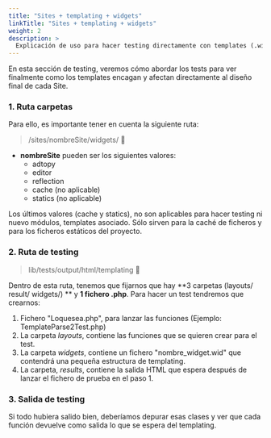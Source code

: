 ```yaml
---
title: "Sites + templating + widgets"
linkTitle: "Sites + templating + widgets"
weight: 2
description: >
  Explicación de uso para hacer testing directamente con templates (.wid), widgets y ficheros .php.
---
```


En esta sección de testing, veremos cómo abordar los tests para ver finalmente como los templates encagan y afectan directamente al diseño final de cada Site.

### 1. Ruta carpetas

Para ello, es importante tener en cuenta la siguiente ruta:

> /sites/nombreSite/widgets/ :file_folder:

* **nombreSite** pueden ser los siguientes valores:
    * adtopy
    * editor
    * reflection
    * cache (no aplicable)
    * statics (no aplicable)

Los últimos valores (cache y statics), no son aplicables para hacer testing ni nuevo módulos, templates asociado. Sólo sirven para la caché de ficheros y para los ficheros estáticos del proyecto.


### 2. Ruta de testing

> lib/tests/output/html/templating :file_folder:

Dentro de esta ruta, tenemos que fijarnos que hay **3 carpetas (layouts/  result/ widgets/) ** y **1 fichero .php**. Para hacer un test tendremos que crearnos:

1. Fichero "Loquesea.php", para lanzar las funciones (Ejemplo: TemplateParse2Test.php)
2. La carpeta _layouts_, contiene las funciones que se quieren crear para el test.
3. La carpeta _widgets_, contiene un fichero "nombre_widget.wid" que contendrá una pequeña estructura de templating.
4. La carpeta, _results_, contiene la salida HTML que espera después de lanzar el fichero de prueba en el paso 1.

### 3. Salida de testing

Si todo hubiera salido bien, deberíamos depurar esas clases y ver que cada función devuelve como salida lo que se espera del templating.